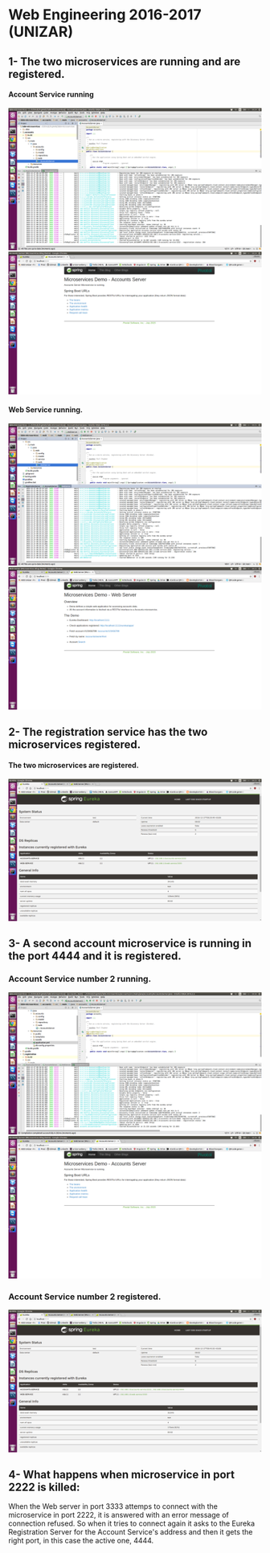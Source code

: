 # Web Engineering 2016-2017 (UNIZAR)
## 1- The two microservices are running and are registered.
#### Account Service running
![Account Service 1](images/AccountServerTerminal.png?raw=true)
![Account Service 2](images/AccountServerLaunched.png?raw=true)

#### Web Service running.

![Web Service 1](images/WebServerTerminal.png?raw=true)
![Web Service 2](images/WebServerLaunched.png?raw=true)
## 2- The registration service has the two microservices registered.
#### The two microservices are registered.
![Registration Service 1](images/ServicesRegistered.png?raw=true)
## 3- A second account microservice is running in the port 4444 and it is registered.
### Account Service number 2 running.
![Account Service 2 1](images/AccountServer2Terminal.png?raw=true)
![Account Service 2 2](images/AccountServer2Launched.png?raw=true)
### Account Service number 2 registered.
![Registration Service updated 1](images/RegistrationUpdated.png?raw=true)
## 4- What happens when microservice in port 2222 is killed:
<div class="alig-justify">
When the Web server in port 3333 attemps to connect with the microservice in port 2222, it is answered with an error message of connection refused. So when it tries to connect again it asks to the Eureka Registration Server for the Account Service's address and then it gets the right port, in this case the active one, 4444.
</div>


